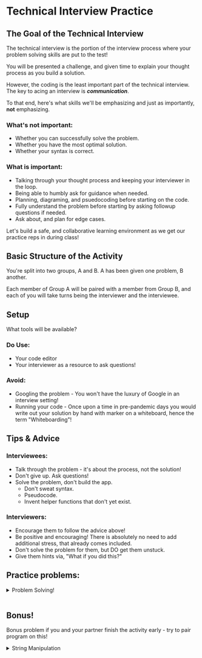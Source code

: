 # Technical Interview Practice

## The Goal of the Technical Interview
The technical interview is the portion of the interview process where your problem solving skills are put to the test!

You will be presented a challenge, and given time to explain your thought process as you build a solution.

However, the coding is the least important part of the technical interview. The key to acing an interview is ***communication***. 

To that end, here's what skills we'll be emphasizing and just as importantly, **not** emphasizing.

### What's not important:
* Whether you can successfully solve the problem.
* Whether you have the most optimal solution.
* Whether your syntax is correct.

### What is important:
* Talking through your thought process and keeping your interviewer in the loop.
* Being able to humbly ask for guidance when needed.
* Planning, diagraming, and psuedocoding before starting on the code.
* Fully understand the problem before starting by asking followup questions if needed.
* Ask about, and plan for edge cases.


Let's build a safe, and collaborative learning environment as we get our practice reps in during class!


## Basic Structure of the Activity
You're split into two groups, A and B.
A has been given one problem, B another.

Each member of Group A will be paired with a member from Group B, and each of you will take turns being the interviewer and the interviewee.


## Setup
What tools will be available?

### Do Use: 
- Your code editor
- Your interviewer as a resource to ask questions!

### Avoid:
- Googling the problem - You won't have the luxury of Google in an interview setting!
- Running your code - Once upon a time in pre-pandemic days you would write out your solution by hand with marker on a whiteboard, hence the term "Whiteboarding"! 



## Tips & Advice

### Interviewees:
- Talk through the problem - it's about the process, not the solution!
- Don't give up. Ask questions! 
- Solve the problem, don't build the app.
  - Don't sweat syntax.
  - Pseudocode.
  - Invent helper functions that don't yet exist.


### Interviewers:
- Encourage them to follow the advice above!
- Be positive and encouraging! There is absolutely no need to add additional stress, that already comes included.
- Don't solve the problem for them, but DO get them unstuck.
- Give them hints via, "What if you did this?"

## Practice problems:
<details>
    <summary>Problem Solving!</summary>
    - <a href="https://www.codewars.com/kata/50654ddff44f800200000004/train/javascript">Multiply</a>
    <br/>
    - <a href="https://www.codewars.com/kata/53da3dbb4a5168369a0000fe/train/javascript">Even or Odd</a>
</details>

<br />

## Bonus!
Bonus problem if you and your partner finish the activity early - try to pair program on this!
<details>
    <summary>String Manipulation</summary>
    - <a href="https://www.codewars.com/kata/554b4ac871d6813a03000035">Highest and Lowest</a>
</details>

